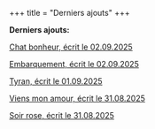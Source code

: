 +++
title = "Derniers ajouts"
+++

**Derniers ajouts:**

[Chat bonheur, écrit le 02.09.2025](./seasons/28_vingt_huitieme_saison/chat_bonheur)

[Embarquement, écrit le 02.09.2025](./seasons/28_vingt_huitieme_saison/embarquement)

[Tyran, écrit le 01.09.2025](./seasons/28_vingt_huitieme_saison/tyran)

[Viens mon amour, écrit le 31.08.2025](./seasons/28_vingt_huitieme_saison/viens_mon_amour)

[Soir rose, écrit le 31.08.2025](./seasons/28_vingt_huitieme_saison/soir_rose)
